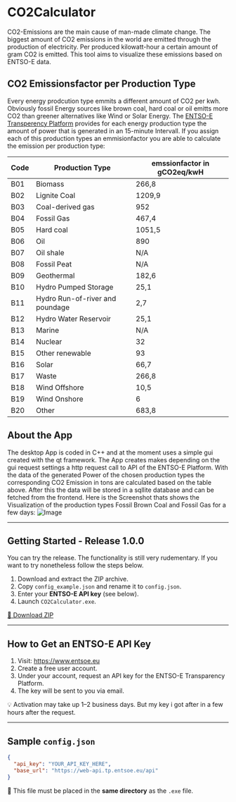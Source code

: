 
# CO2Calculator 
CO2-Emissions are the main cause of man-made climate change. The biggest amount of  CO2 emissions in the world are emitted through the production of electricity. Per produced kilowatt-hour a certain amount of gram CO2 is emitted. This tool aims to visualize these emissions based on ENTSO-E data.

## CO2 Emissionsfactor per Production Type
Every energy prodcution type emmits a different amount of CO2 per kwh. Obviously fossil Energy sources like brown coal, hard coal or oil emitts more CO2 than greener alternatives like Wind or Solar Energy. The [ENTSO-E Transperency Platform](https://transparency.entsoe.eu/) provides for each energy production type the amount of power that is generated in an 15-minute Intervall. If you assign each of this production types an emmisionfactor you are able to calculate the emission per production type:

| Code | Production Type                            | emssionfactor in gCO2eq/kwH |
|------|----------------------------------------|-------------|
| B01  | Biomass                                | 266,8       |
| B02  | Lignite Coal                           | 1209,9      |
| B03  | Coal-derived gas                       | 952         |
| B04  | Fossil Gas                             | 467,4       |
| B05  | Hard coal                              | 1051,5      |
| B06  | Oil                                    | 890         |
| B07  | Oil shale                              | N/A        |
| B08  | Fossil Peat                            | N/A         |
| B09  | Geothermal                             | 182,6       |
| B10  | Hydro Pumped Storage                   | 25,1        |
| B11  | Hydro Run-of-river and poundage       | 2,7         |
| B12  | Hydro Water Reservoir                  | 25,1        |
| B13  | Marine                                 | N/A        |
| B14  | Nuclear                                | 32          |
| B15  | Other renewable                        | 93          |
| B16  | Solar                                  | 66,7        |
| B17  | Waste                                  | 266,8       |
| B18  | Wind Offshore                          | 10,5        |
| B19  | Wind Onshore                           | 6           |
| B20  | Other                                  | 683,8       |


## About the App
The desktop App is coded in C++ and at the moment uses a simple gui created with the qt framework. The App creates makes depending on the gui request settings a http request call to API of the ENTSO-E Platform. With the data of the generated Power of the chosen production types the corresponding CO2 Emission in tons are calculated based on the table above. After this the data will be stored in a sqllite database and can be fetched from the frontend. Here is the Screenshot thats shows the Visualization of the production types Fossil Brown Coal and Fossil Gas for a few days:
![Image](https://github.com/user-attachments/assets/8fbb1669-6435-43af-8779-b1967c5861c3)

---

## Getting Started - Release 1.0.0
You can try the release. The functionality is still very rudementary. If you want to try nonetheless follow the steps below.

1. Download and extract the ZIP archive.
2. Copy `config_example.json` and rename it to `config.json`.
3. Enter your **ENTSO-E API key** (see below).
4. Launch `CO2Calculator.exe`.

[🔽 Download ZIP](https://github.com/lucafeldk/CO2Calculator/releases/download/v1.0.0/CO2Calculator_v1.0.0_Windows.zip)

---

## How to Get an ENTSO-E API Key

1. Visit: https://www.entsoe.eu
2. Create a free user account.
3. Under your account, request an API key for the ENTSO-E Transparency Platform.
4. The key will be sent to you via email.

💡 Activation may take up 1–2 business days. But my key i got after in a few hours after the request.

---

## Sample `config.json`

```json
{
  "api_key": "YOUR_API_KEY_HERE",
  "base_url": "https://web-api.tp.entsoe.eu/api"
}
```

📁 This file must be placed in the **same directory** as the `.exe` file.
